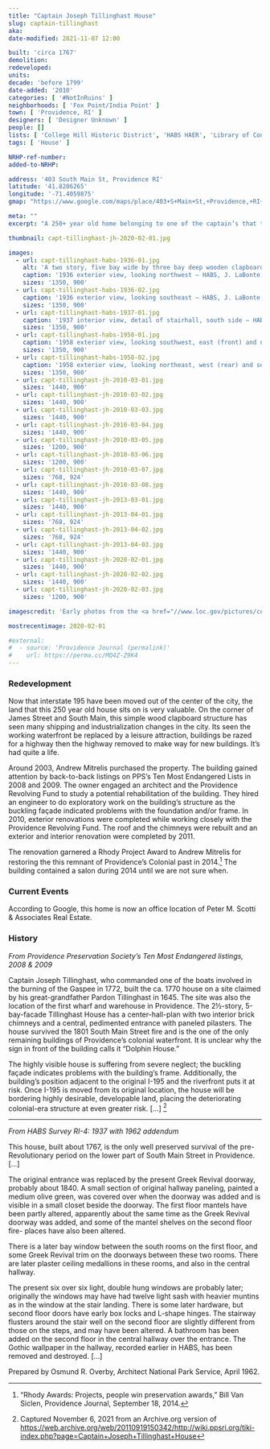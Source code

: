 ```yaml
---
title: "Captain Joseph Tillinghast House"
slug: captain-tillinghast
aka:
date-modified: 2021-11-07 12:00

built: 'circa 1767'
demolition:
redeveloped:
units:
decade: 'before 1799'
date-added: '2010'
categories: [ '#NotInRuins' ]
neighborhoods: [ 'Fox Point/India Point' ]
town: [ 'Providence, RI' ]
designers: [ 'Designer Unknown' ]
people: []
lists: [ 'College Hill Historic District', 'HABS HAER', 'Library of Congress', 'Rhody Awards' ]
tags: [ 'House' ]

NRHP-ref-number:
added-to-NRHP:

address: '403 South Main St, Providence RI'
latitude: '41.8206265'
longitude: '-71.4059875'
gmap: "https://www.google.com/maps/place/403+S+Main+St,+Providence,+RI+02903/@41.8206265,-71.4059875,17z/data=!3m1!4b1!4m5!3m4!1s0x89e4453e532beabb:0xca206082900934fd!8m2!3d41.8206265!4d-71.4037988"

meta: ""
excerpt: "A 250+ year old home belonging to one of the captain’s that took part in the burning of the Gaspee"

thumbnail: capt-tillinghast-jh-2020-02-01.jpg

images:
  - url: capt-tillinghast-habs-1936-01.jpg
    alt: 'A two story, five bay wide by three bay deep wooden clapboard gable roofed home with a chimney on each end wall. Historic windows and doorways have been replaced with modern replacements that respect the age of the home.'
    caption: '1936 exterior view, looking northwest — HABS, J. LaBonte, Photographer'
    sizes: '1350, 900'
  - url: capt-tillinghast-habs-1936-02.jpg
    caption: '1936 exterior view, looking southeast — HABS, J. LaBonte, Photographer'
    sizes: '1350, 900'
  - url: capt-tillinghast-habs-1937-01.jpg
    caption: '1937 interior view, detail of stairhall, south side — HABS, Arthur W. LeBoeuf, Photographer'
    sizes: '1350, 900'
  - url: capt-tillinghast-habs-1958-01.jpg
    caption: '1958 exterior view, looking southwest, east (front) and north elevations — HABS, Laurence E. Tilley, Photographer'
    sizes: '1350, 900'
  - url: capt-tillinghast-habs-1958-02.jpg
    caption: '1958 exterior view, looking northeast, west (rear) and south elevations — HABS, Laurence E. Tilley, Photographer'
    sizes: '1350, 900'
  - url: capt-tillinghast-jh-2010-03-01.jpg
    sizes: '1440, 900'
  - url: capt-tillinghast-jh-2010-03-02.jpg
    sizes: '1440, 900'
  - url: capt-tillinghast-jh-2010-03-03.jpg
    sizes: '1440, 900'
  - url: capt-tillinghast-jh-2010-03-04.jpg
    sizes: '1440, 900'
  - url: capt-tillinghast-jh-2010-03-05.jpg
    sizes: '1200, 900'
  - url: capt-tillinghast-jh-2010-03-06.jpg
    sizes: '1200, 900'
  - url: capt-tillinghast-jh-2010-03-07.jpg
    sizes: '768, 924'
  - url: capt-tillinghast-jh-2010-03-08.jpg
    sizes: '1440, 900'
  - url: capt-tillinghast-jh-2013-03-01.jpg
    sizes: '1440, 900'
  - url: capt-tillinghast-jh-2013-04-01.jpg
    sizes: '768, 924'
  - url: capt-tillinghast-jh-2013-04-02.jpg
    sizes: '768, 924'
  - url: capt-tillinghast-jh-2013-04-03.jpg
    sizes: '1440, 900'
  - url: capt-tillinghast-jh-2020-02-01.jpg
    sizes: '1440, 900'
  - url: capt-tillinghast-jh-2020-02-02.jpg
    sizes: '1440, 900'
  - url: capt-tillinghast-jh-2020-02-03.jpg
    sizes: '1200, 900'

imagescredit: 'Early photos from the <a href="//www.loc.gov/pictures/collection/hh/item/ri0264/" target="_blank">Historic American Building Survey (HABS), Library of Congress</a>'

mostrecentimage: 2020-02-01

#external:
#  - source: 'Providence Journal (permalink)'
#    url: https://perma.cc/MQ4Z-Z9K4
---
```


### Redevelopment

Now that interstate 195 have been moved out of the center of the city, the land that this 250 year old house sits on is very valuable. On the corner of James Street and South Main, this simple wood clapboard structure has seen many shipping and industrialization changes in the city. Its seen the working waterfront be replaced by a leisure attraction, buildings be razed for a highway then the highway removed to make way for new buildings. It’s had quite a life. 

Around 2003, Andrew Mitrelis purchased the property. The building gained attention by back-to-back listings on PPS’s Ten Most Endangered Lists in 2008 and 2009. The owner engaged an architect and the Providence Revolving Fund to study a potential rehabilitation of the building. They  hired an engineer to do exploratory work on the building’s structure as the buckling façade indicated problems with the foundation and/or frame. In 2010, exterior renovations were completed while working closely with the Providence Revolving Fund. The roof and the chimneys were rebuilt and an exterior and interior renovation were completed by 2011.

The renovation garnered a Rhody Project Award to Andrew Mitrelis for restoring the this remnant of Providence’s Colonial past in 2014.[^1] The building contained a salon during 2014 until we are not sure when. 

[^1]: “Rhody Awards: Projects, people win preservation awards,” Bill Van Siclen, Providence Journal, September 18, 2014.


### Current Events

According to Google, this home is now an office location of Peter M. Scotti & Associates Real Estate. 


### History

_From Providence Preservation Society’s Ten Most Endangered listings, 2008 & 2009_

Captain Joseph Tillinghast, who commanded one of the boats involved in the burning of the Gaspee in 1772, built the ca. 1770 house on a site claimed by his great-grandfather Pardon Tillinghast in 1645. The site was also the location of the first wharf and warehouse in Providence. The 2½-story, 5-bay-facade Tillinghast House has a center-hall-plan with two interior brick chimneys and a central, pedimented entrance with paneled pilasters. The house survived the 1801 South Main Street fire and is the one of the only remaining buildings of Providence’s colonial waterfront. It is unclear why the sign in front of the building calls it “Dolphin House.”

The highly visible house is suffering from severe neglect; the buckling façade indicates problems with the building’s frame. Additionally, the building’s position adjacent to the original I-195 and the riverfront puts it at risk. Once I-195 is moved from its original location, the house will be bordering highly desirable, developable land, placing the deteriorating colonial-era structure at even greater risk. […] [^2]

[^2]: Captured November 6, 2021 from an Archive.org version of https://web.archive.org/web/20110919150342/http://wiki.ppsri.org/tiki-index.php?page=Captain+Joseph+Tillinghast+House

***

_From HABS Survey RI-4: 1937 with 1962 addendum_

This house, built about 1767, is the only well preserved survival of the pre-Revolutionary period on the lower part of South Main Street in Providence. […]

The original entrance was replaced by the present Greek Revival doorway, probably about 1840. A small section of original hallway paneling, painted a medium olive green, was covered over when the doorway was added and is visible in a small closet beside the doorway. The first floor mantels have been partly altered, apparently about the same time as the Greek Revival doorway was added, and some of the mantel shelves on the second floor fire- places have also been altered.

There is a later bay window between the south rooms on the first floor, and some Greek Revival trim on the doorways between these two rooms. There are later plaster ceiling medallions in these rooms, and also in the central hallway.

The present six over six light, double hung windows are probably later; originally the windows may have had twelve light sash with heavier muntins as in the window at the stair landing. There is some later hardware, but second floor doors have early box locks and L-shape hinges. The stairway flusters around the stair well on the second floor are slightly different from those on the steps, and may have been altered. A bathroom has been added on the second floor in the central hallway over the entrance. The Gothic wallpaper in the hallway, recorded earlier in HABS, has been removed and destroyed. […]

Prepared by Osmund R. Overby, Architect National Park Service, April 1962.
